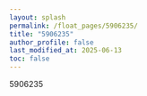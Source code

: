 ```yaml
---
layout: splash
permalink: /float_pages/5906235/
title: "5906235"
author_profile: false
last_modified_at: 2025-06-13
toc: false
---
```

 
5906235
